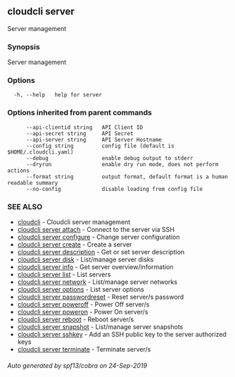 ## cloudcli server

Server management

### Synopsis

Server management

### Options

```
  -h, --help   help for server
```

### Options inherited from parent commands

```
      --api-clientid string   API Client ID
      --api-secret string     API Secret
      --api-server string     API Server Hostname
      --config string         config file (default is $HOME/.cloudcli.yaml)
      --debug                 enable debug output to stderr
      --dryrun                enable dry run mode, does not perform actions
      --format string         output format, default format is a human readable summary
      --no-config             disable loading from config file
```

### SEE ALSO

* [cloudcli](cloudcli.md)	 - Cloudcli server management
* [cloudcli server attach](cloudcli_server_attach.md)	 - Connect to the server via SSH
* [cloudcli server configure](cloudcli_server_configure.md)	 - Change server configuration
* [cloudcli server create](cloudcli_server_create.md)	 - Create a server
* [cloudcli server description](cloudcli_server_description.md)	 - Get or set server description
* [cloudcli server disk](cloudcli_server_disk.md)	 - List/manage server disks
* [cloudcli server info](cloudcli_server_info.md)	 - Get server overview/information
* [cloudcli server list](cloudcli_server_list.md)	 - List servers
* [cloudcli server network](cloudcli_server_network.md)	 - List/manage server networks
* [cloudcli server options](cloudcli_server_options.md)	 - List server options
* [cloudcli server passwordreset](cloudcli_server_passwordreset.md)	 - Reset server/s password
* [cloudcli server poweroff](cloudcli_server_poweroff.md)	 - Power Off server/s
* [cloudcli server poweron](cloudcli_server_poweron.md)	 - Power On server/s
* [cloudcli server reboot](cloudcli_server_reboot.md)	 - Reboot server/s
* [cloudcli server snapshot](cloudcli_server_snapshot.md)	 - List/manage server snapshots
* [cloudcli server sshkey](cloudcli_server_sshkey.md)	 - Add an SSH public key to the server authorized keys
* [cloudcli server terminate](cloudcli_server_terminate.md)	 - Terminate server/s

###### Auto generated by spf13/cobra on 24-Sep-2019
